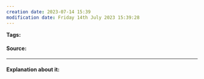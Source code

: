 ```yaml
---
creation date: 2023-07-14 15:39
modification date: Friday 14th July 2023 15:39:28
---
```


**Tags:** 

#### Source:
[]()

--------------------------------------

#### Explanation about it:

